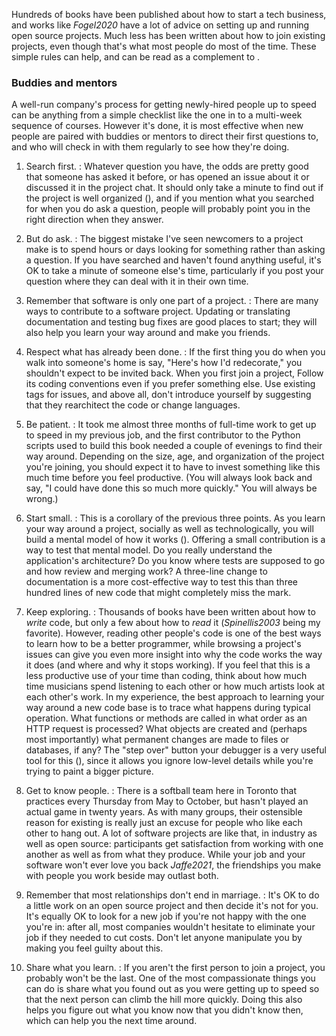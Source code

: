 ---
---

Hundreds of books have been published about how to start a tech business, and
works like <cite>Fogel2020</cite> have a lot of advice on setting up and running
open source projects.  Much less has been written about how to join existing
projects, even though that's what most people do most of the time.  These simple
rules can help, and can be read as a complement to <span x="rules-newcomers"/>.

<div class="callout" markdown="1">

### Buddies and mentors

A well-run company's process for getting newly-hired people up to speed can be
anything from a simple checklist like the one in <span x="onboarding"/> to a
multi-week sequence of courses.  However it's done, it is most effective when
new people are paired with buddies or mentors to direct their first questions
to, and who will check in with them regularly to see how they're doing.

</div>

1.  Search first.
:   Whatever question you have, the odds are pretty good that someone has asked
    it before, or has opened an issue about it or discussed it in the project
    chat.  It should only take a minute to find out if the project is well
    organized (<span x="communicate"/>), and if you mention what you searched
    for when you do ask a question, people will probably point you in the right
    direction when they answer.

2.  But do ask.
:   The biggest mistake I've seen newcomers to a project make is to spend hours
    or days looking for something rather than asking a question.  If you have
    searched and haven't found anything useful, it's OK to take a minute of
    someone else's time, particularly if you post your question where they can
    deal with it in their own time.

3.  Remember that software is only one part of a project.
:   There are many ways to contribute to a software project.  Updating or
    translating documentation and testing bug fixes are good places to start;
    they will also help you learn your way around and make you friends.

4.  Respect what has already been done.
:   If the first thing you do when you walk into someone's home is say, "Here's
    how I'd redecorate," you shouldn't expect to be invited back.  When you
    first join a project, Follow its coding conventions even if you prefer
    something else.  Use existing tags for issues, and above all, don't
    introduce yourself by suggesting that they rearchitect the code or change
    languages.

5.  Be patient.
:   It took me almost three months of full-time work to get up to speed in my
    previous job, and the first contributor to the Python scripts used to build
    this book needed a couple of evenings to find their way around.  Depending
    on the size, age, and organization of the project you're joining, you should
    expect it to have to invest something like this much time before you feel
    productive.  (You will always look back and say, "I could have done this so
    much more quickly."  You will always be wrong.)

6.  Start small.
:   This is a corollary of the previous three points.  As you learn your way
    around a project, socially as well as technologically, you will build a
    mental model of how it works (<span x="thinking"/>).  Offering a small
    contribution is a way to test that mental model.  Do you really understand
    the application's architecture?  Do you know where tests are supposed to go
    and how review and merging work?  A three-line change to documentation is a
    more cost-effective way to test this than three hundred lines of new code
    that might completely miss the mark.

7.  Keep exploring.
:   Thousands of books have been written about how to *write* code, but only a
    few about how to *read* it (<cite>Spinellis2003</cite> being my favorite).
    However, reading other people's code is one of the best ways to learn how to
    be a better programmer, while browsing a project's issues can give you even
    more insight into why the code works the way it does (and where and why it
    stops working).  If you feel that this is a less productive use of your time
    than coding, think about how much time musicians spend listening to each
    other or how much artists look at each other's work.  In my experience, the
    best approach to learning your way around a new code base is to trace what
    happens during typical operation.  What functions or methods are called in
    what order as an HTTP request is processed?  What objects are created and
    (perhaps most importantly) what permanent changes are made to files or
    databases, if any?  The "step over" button your debugger is a very useful
    tool for this (<span x="debugging"/>), since it allows you ignore low-level
    details while you're trying to paint a bigger picture.

8.  Get to know people.
:   There is a softball team here in Toronto that practices every Thursday from
    May to October, but hasn't played an actual game in twenty years.  As with
    many groups, their ostensible reason for existing is really just an excuse
    for people who like each other to hang out.  A lot of software projects are
    like that, in industry as well as open source: participants get satisfaction
    from working with one another as well as from what they produce.  While your
    job and your software won't ever love you back <cite>Jaffe2021</cite>, the
    friendships you make with people you work beside may outlast both.

9.  Remember that most relationships don't end in marriage.
:   It's OK to do a little work on an open source project and then decide it's
    not for you.  It's equally OK to look for a new job if you're not happy with
    the one you're in: after all, most companies wouldn't hesitate to eliminate
    your job if they needed to cut costs.  Don't let anyone manipulate you by
    making you feel guilty about this.

10. Share what you learn.
:   If you aren't the first person to join a project, you probably won't be the 
    last.  One of the most compassionate things you can do is share what you
    found out as you were getting up to speed so that the next person can climb
    the hill more quickly.  Doing this also helps you figure out what you know
    now that you didn't know then, which can help you the next time around.
